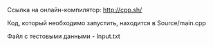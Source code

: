 Ссылка на онлайн-компилятор:  http://cpp.sh/

Код, который необходимо запустить, находится в Source/main.cpp

Файл с тестовыми данными - Input.txt